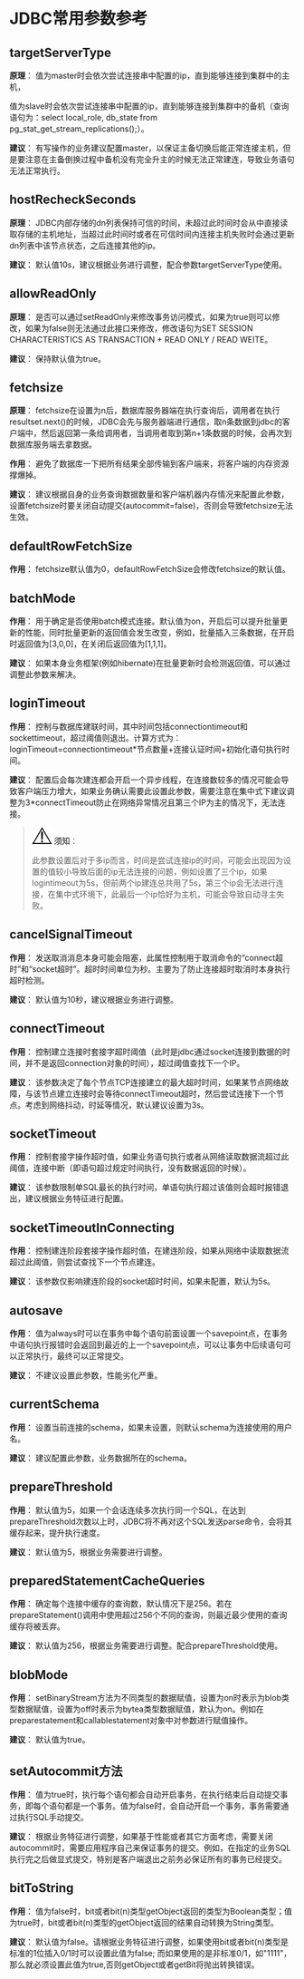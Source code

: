 # JDBC常用参数参考<a name="ZH-CN_TOPIC_0000001399380057"></a>

## targetServerType<a name="section556210112155"></a>

**原理**： 值为master时会依次尝试连接串中配置的ip，直到能够连接到集群中的主机，

值为slave时会依次尝试连接串中配置的ip，直到能够连接到集群中的备机（查询语句为：select local\_role, db\_state from pg\_stat\_get\_stream\_replications\(\);）。

**建议**： 有写操作的业务建议配置master，以保证主备切换后能正常连接主机，但是要注意在主备倒换过程中备机没有完全升主的时候无法正常建连，导致业务语句无法正常执行。

## hostRecheckSeconds<a name="section57081469162"></a>

**原理**： JDBC内部存储的dn列表保持可信的时间，未超过此时间时会从中直接读取存储的主机地址，当超过此时间时或者在可信时间内连接主机失败时会通过更新dn列表中该节点状态，之后连接其他的ip。

**建议**： 默认值10s，建议根据业务进行调整，配合参数targetServerType使用。

## allowReadOnly<a name="section971895131917"></a>

**原理**： 是否可以通过setReadOnly来修改事务访问模式，如果为true则可以修改，如果为false则无法通过此接口来修改，修改语句为SET SESSION CHARACTERISTICS AS TRANSACTION + READ ONLY / READ WEITE。

**建议**： 保持默认值为true。

## fetchsize<a name="section977561515206"></a>

**原理**： fetchsize在设置为n后，数据库服务器端在执行查询后，调用者在执行resultset.next\(\)的时候，JDBC会先与服务器端进行通信，取n条数据到jdbc的客户端中，然后返回第一条给调用者，当调用者取到第n+1条数据的时候，会再次到数据库服务端去拿数据。

**作用**： 避免了数据库一下把所有结果全部传输到客户端来，将客户端的内存资源撑爆掉。

**建议**： 建议根据自身的业务查询数据数量和客户端机器内存情况来配置此参数，设置fetchsize时要关闭自动提交\(autocommit=false\)，否则会导致fetchsize无法生效。

## defaultRowFetchSize<a name="section1097717285206"></a>

**作用**： fetchsize默认值为0，defaultRowFetchSize会修改fetchsize的默认值。

## batchMode<a name="section27774212223"></a>

**作用**： 用于确定是否使用batch模式连接。默认值为on，开启后可以提升批量更新的性能，同时批量更新的返回值会发生改变，例如，批量插入三条数据，在开启时返回值为\[3,0,0\]，在关闭后返回值为\[1,1,1\]。

**建议**： 如果本身业务框架\(例如hibernate\)在批量更新时会检测返回值，可以通过调整此参数来解决。

## loginTimeout<a name="section191718166231"></a>

**作用**： 控制与数据库建联时间，其中时间包括connectiontimeout和sockettimeout，超过阈值则退出。计算方式为：loginTimeout=connectiontimeout\*节点数量+连接认证时间+初始化语句执行时间。

**建议**： 配置后会每次建连都会开启一个异步线程，在连接数较多的情况可能会导致客户端压力增大，如果业务确认需要此设置此参数，需要注意在集中式下建议调整为3\*connectTimeout防止在网络异常情况且第三个IP为主的情况下，无法连接。

>![](public_sys-resources/icon-notice.gif) **须知**： 
>
>此参数设置后对于多ip而言，时间是尝试连接ip的时间，可能会出现因为设置的值较小导致后面的ip无法连接的问题，例如设置了三个ip，如果logintimeout为5s，但前两个ip建连总共用了5s，第三个ip会无法进行连接，在集中式环境下，此最后一个ip恰好为主机，可能会导致自动寻主失败。

## cancelSignalTimeout<a name="section158271453172310"></a>

**作用**： 发送取消消息本身可能会阻塞，此属性控制用于取消命令的“connect超时”和“socket超时”。超时时间单位为秒。主要为了防止连接超时取消时本身执行超时检测。

**建议**： 默认值为10秒，建议根据业务进行调整。

## connectTimeout<a name="section233713142242"></a>

**作用**： 控制建立连接时套接字超时阈值（此时是jdbc通过socket连接到数据的时间，并不是返回connection对象的时间），超过阈值查找下一个IP。

**建议**： 该参数决定了每个节点TCP连接建立的最大超时时间，如果某节点网络故障，与该节点建立连接时会等待connectTimeout超时，然后尝试连接下一个节点。考虑到网络抖动，时延等情况，默认建议设置为3s。

## socketTimeout<a name="section663313518243"></a>

**作用**： 控制套接字操作超时值，如果业务语句执行或者从网络读取数据流超过此阈值，连接中断（即语句超过规定时间执行，没有数据返回的时候）。

**建议**： 该参数限制单SQL最长的执行时间，单语句执行超过该值则会超时报错退出，建议根据业务特征进行配置。

## socketTimeoutInConnecting ##
**作用**： 控制建连阶段套接字操作超时值，在建连阶段，如果从网络中读取数据流超过此阈值，则尝试查找下一个节点建连。

**建议**： 该参数仅影响建连阶段的socket超时时间，如果未配置，默认为5s。

## autosave<a name="section177291155122418"></a>

**作用**： 值为always时可以在事务中每个语句前面设置一个savepoint点，在事务中语句执行报错时会返回到最近的上一个savepoint点，可以让事务中后续语句可以正常执行，最终可以正常提交。

**建议**： 不建议设置此参数，性能劣化严重。

## currentSchema<a name="section196082212252"></a>

**作用**： 设置当前连接的schema，如果未设置，则默认schema为连接使用的用户名。

**建议**： 建议配置此参数，业务数据所在的schema。

## prepareThreshold<a name="section65591537122511"></a>

**作用**： 默认值为5，如果一个会话连续多次执行同一个SQL，在达到prepareThreshold次数以上时，JDBC将不再对这个SQL发送parse命令，会将其缓存起来，提升执行速度。

**建议**： 默认值为5，根据业务需要进行调整。

## preparedStatementCacheQueries<a name="section97391426267"></a>

**作用**： 确定每个连接中缓存的查询数，默认情况下是256。若在prepareStatement\(\)调用中使用超过256个不同的查询，则最近最少使用的查询缓存将被丢弃。

**建议**： 默认值为256，根据业务需要进行调整。配合prepareThreshold使用。

## blobMode<a name="section20591122619265"></a>

**作用**： setBinaryStream方法为不同类型的数据赋值，设置为on时表示为blob类型数据赋值，设置为off时表示为bytea类型数据赋值，默认为on。例如在preparestatement和callablestatement对象中对参数进行赋值操作。

**建议**： 默认值为true。

## setAutocommit方法<a name="section710434213264"></a>

**作用**： 值为true时，执行每个语句都会自动开启事务，在执行结束后自动提交事务，即每个语句都是一个事务。值为false时，会自动开启一个事务，事务需要通过执行SQL手动提交。

**建议**： 根据业务特征进行调整，如果基于性能或者其它方面考虑，需要关闭autocommit时，需要应用程序自己来保证事务的提交。例如，在指定的业务SQL执行完之后做显式提交，特别是客户端退出之前务必保证所有的事务已经提交。

## bitToString<a name="section710434213265"></a>

**作用**： 值为false时，bit或者bit(n)类型getObject返回的类型为Boolean类型；值为true时，bit或者bit(n)类型的getObject返回的结果自动转换为String类型。

**建议**： 默认值为false。请根据业务特征进行调整，如果使用bit或者bit(n)类型是标准的1位插入0/1时可以设置此值为false; 而如果使用的是非标准0/1，如"1111"，那么就必须设置此值为true,否则getObject或者getBit将抛出转换错误。